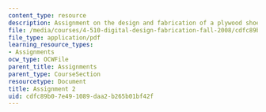 ```yaml
---
content_type: resource
description: Assignment on the design and fabrication of a plywood shoe box.
file: /media/courses/4-510-digital-design-fabrication-fall-2008/cdfc89b07e491089daa2b265b01bf42f_assn2.pdf
file_type: application/pdf
learning_resource_types:
- Assignments
ocw_type: OCWFile
parent_title: Assignments
parent_type: CourseSection
resourcetype: Document
title: Assignment 2
uid: cdfc89b0-7e49-1089-daa2-b265b01bf42f
---
```

